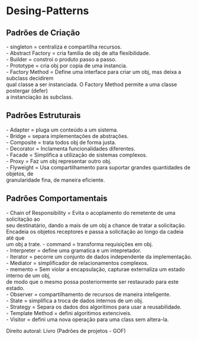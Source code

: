 # Desing-Patterns
  <h2>Padrões de Criação</h2>
- singleton = centraliza e compartilha recursos. </br>
- Abstract Factory = cria familia de obj de alta flexibilidade. </br>
- Builder = constroi o produto passo a passo. </br>
- Prototype = cria obj por copia de uma instancia. </br>
- Factory Method = Define uma interface para criar um obj, mas deixa a subclass decidirem </br>
  qual classe a ser instanciada. O Factory Method permite a uma classe postergar (defer) </br>
  a instanciação às subclass. </br>

  <h2>Padrões Estruturais</h2>
- Adapter = pluga um conteúdo a um sistema. </br>
- Bridge = separa implementações de abstrações. </br>
- Composite = trata todos obj de forma justa. </br>
- Decorator = Inclamenta funcionalidades diferentes. </br>
- Facade = Simplifica a utilização de sistemas complexos. </br>
- Proxy = Faz um obj representar outro obj. </br>
- Flyweight = Usa compartilhamento para suportar grandes quantidades de objetos, de </br>
  granularidade fina, de maneira eficiente.</br>

  <h2>Padrões Comportamentais</h2>
- Chain of Responsibility = Evita o acoplamento do remetente de uma solicitação ao </br>
  seu destinatário, dando a mais de um obj a chance de tratar a solicitação. </br>
  Encadeia os objetos receptores e passa a solicitação ao longo da cadeia até que </br>
  um obj a trate.
- command = transforma requisições em obj. </br>
- Interpreter = define uma gramatica e um intepretador. </br>
- Iterator = pecorre um conjunto de dados independente da implementação. </br>
- Mediator = simplificador de relacionamentos complexos. </br>
- memento = Sem violar a encapsulação, capturae externaliza um estado  interno de um obj, </br>
  de modo que o mesmo possa posteriormente  ser restaurado para este estado. </br>
- Observer = compartilhamento de recursos de maneira inteligente. </br>
- State = simplifica a troca de dados internos de um obj. </br>
- Strategy = Separa os dados dos algoritimos para usar a reusabilidade. </br>
- Template Method = defini algoritimos extenciveis. </br>
- Visitor = defini uma nova operação para uma class sem altera-la. </br>

Direito autoral: Livro (Padrões de projetos - GOF)